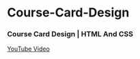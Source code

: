 # Course-Card-Design

### Course Card Design | HTML And  CSS
[YouTube Video](https://youtu.be/nyBJIAF5onM)
